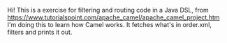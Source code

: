 Hi! This is a exercise for filtering and routing code in a Java DSL, from https://www.tutorialspoint.com/apache_camel/apache_camel_project.htm I'm doing this to learn how Camel works.  It fetches what's in order.xml, filters and prints it out.
